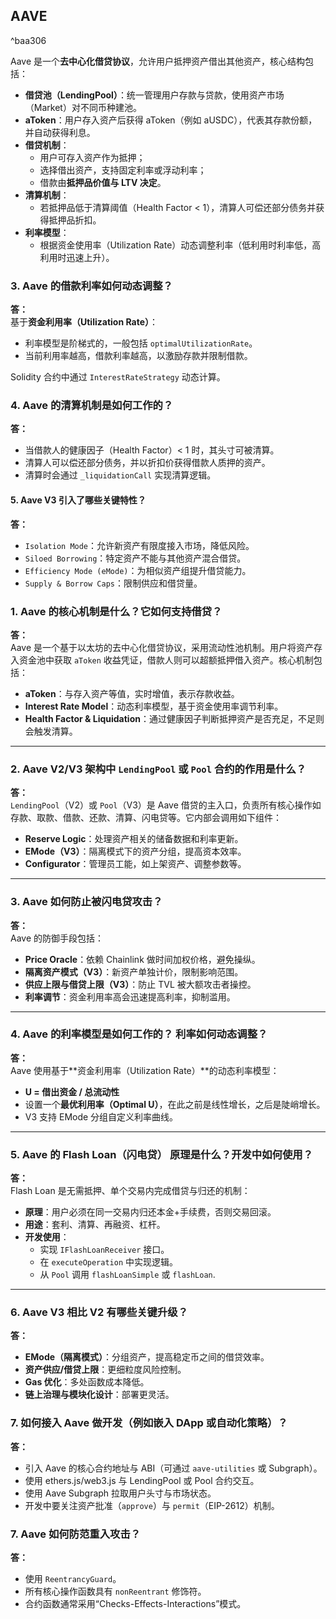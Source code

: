 ## AAVE

^baa306

Aave 是一个**去中心化借贷协议**，允许用户抵押资产借出其他资产，核心结构包括：
- **借贷池（LendingPool）**：统一管理用户存款与贷款，使用资产市场（Market）对不同币种建池。
- **aToken**：用户存入资产后获得 aToken（例如 aUSDC），代表其存款份额，并自动获得利息。
- **借贷机制**：
    - 用户可存入资产作为抵押；
    - 选择借出资产，支持固定利率或浮动利率；
    - 借款由**抵押品价值与 LTV 决定**。
- **清算机制**：
    - 若抵押品低于清算阈值（Health Factor < 1），清算人可偿还部分债务并获得抵押品折扣。
- **利率模型**：
    - 根据资金使用率（Utilization Rate）动态调整利率（低利用时利率低，高利用时迅速上升）。

### 3. **Aave 的借款利率如何动态调整？**
**答：**  
基于**资金利用率（Utilization Rate）**：
- 利率模型是阶梯式的，一般包括 `optimalUtilizationRate`。
- 当前利用率越高，借款利率越高，以激励存款并限制借款。

Solidity 合约中通过 `InterestRateStrategy` 动态计算。


### 4. **Aave 的清算机制是如何工作的？**

**答：**

- 当借款人的健康因子（Health Factor）< 1 时，其头寸可被清算。
- 清算人可以偿还部分债务，并以折扣价获得借款人质押的资产。
- 清算时会通过 `_liquidationCall` 实现清算逻辑。
#### 5. **Aave V3 引入了哪些关键特性？**

**答：**
- `Isolation Mode`：允许新资产有限度接入市场，降低风险。
- `Siloed Borrowing`：特定资产不能与其他资产混合借贷。
- `Efficiency Mode (eMode)`：为相似资产组提升借贷能力。
- `Supply & Borrow Caps`：限制供应和借贷量。



### 1. **Aave 的核心机制是什么？它如何支持借贷？**

**答：**  
Aave 是一个基于以太坊的去中心化借贷协议，采用流动性池机制。用户将资产存入资金池中获取 `aToken` 收益凭证，借款人则可以超额抵押借入资产。核心机制包括：
- **aToken**：与存入资产等值，实时增值，表示存款收益。
- **Interest Rate Model**：动态利率模型，基于资金使用率调节利率。
- **Health Factor & Liquidation**：通过健康因子判断抵押资产是否充足，不足则会触发清算。

---


### 2. **Aave V2/V3 架构中 `LendingPool` 或 `Pool` 合约的作用是什么？**

**答：**  
`LendingPool`（V2）或 `Pool`（V3）是 Aave 借贷的主入口，负责所有核心操作如存款、取款、借款、还款、清算、闪电贷等。它内部会调用如下组件：
- **Reserve Logic**：处理资产相关的储备数据和利率更新。
- **EMode（V3）**：隔离模式下的资产分组，提高资本效率。
- **Configurator**：管理员工能，如上架资产、调整参数等。
    

---

### 3. **Aave 如何防止被闪电贷攻击？**

**答：**  
Aave 的防御手段包括：
- **Price Oracle**：依赖 Chainlink 做时间加权价格，避免操纵。
- **隔离资产模式（V3）**：新资产单独计价，限制影响范围。
- **供应上限与借贷上限（V3）**：防止 TVL 被大额攻击者操控。
- **利率调节**：资金利用率高会迅速提高利率，抑制滥用。

---


### 4. **Aave 的利率模型是如何工作的？  利率如何动态调整？**

**答：**  
Aave 使用基于**资金利用率（Utilization Rate）**的动态利率模型：
- **U = 借出资金 / 总流动性**
- 设置一个**最优利用率（Optimal U）**，在此之前是线性增长，之后是陡峭增长。
- V3 支持 EMode 分组自定义利率曲线。
    

---

### 5. **Aave 的 Flash Loan（闪电贷） 原理是什么？开发中如何使用？**

**答：**  
Flash Loan 是无需抵押、单个交易内完成借贷与归还的机制：
- **原理**：用户必须在同一交易内归还本金+手续费，否则交易回滚。
- **用途**：套利、清算、再融资、杠杆。
- **开发使用**：
    - 实现 `IFlashLoanReceiver` 接口。
    - 在 `executeOperation` 中实现逻辑。
    - 从 `Pool` 调用 `flashLoanSimple` 或 `flashLoan`.

---

### 6. **Aave V3 相比 V2 有哪些关键升级？**

**答：**
- **EMode（隔离模式）**：分组资产，提高稳定币之间的借贷效率。
- **资产供应/借贷上限**：更细粒度风险控制。
- **Gas 优化**：多处函数成本降低。
- **链上治理与模块化设计**：部署更灵活。

### 7. **如何接入 Aave 做开发（例如嵌入 DApp 或自动化策略）？**

**答：**
- 引入 Aave 的核心合约地址与 ABI（可通过 `aave-utilities` 或 Subgraph）。
- 使用 ethers.js/web3.js 与 LendingPool 或 Pool 合约交互。
- 使用 Aave Subgraph 拉取用户头寸与市场状态。
- 开发中要关注资产批准（`approve`）与 `permit`（EIP-2612）机制。


### 7. **Aave 如何防范重入攻击？**
**答：**
- 使用 `ReentrancyGuard`。
- 所有核心操作函数具有 `nonReentrant` 修饰符。
- 合约函数通常采用“Checks-Effects-Interactions”模式。

